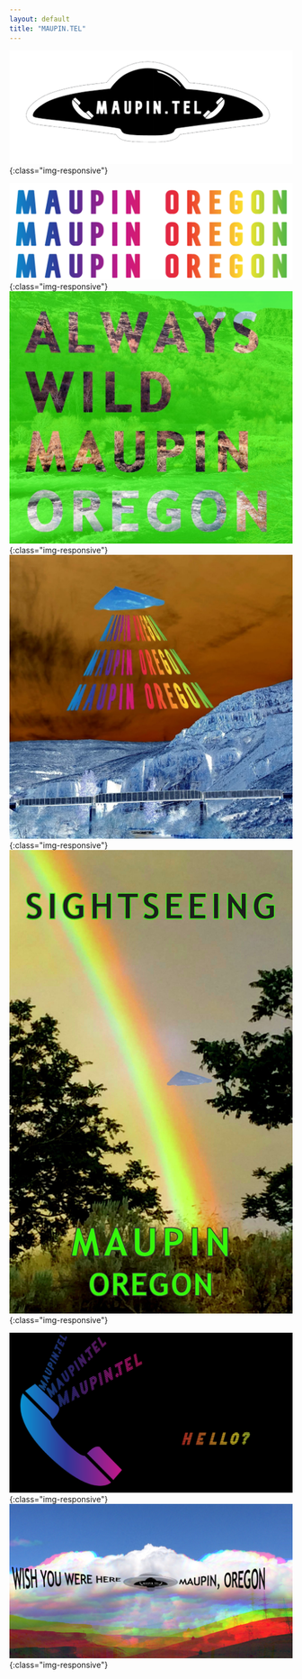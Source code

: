 ```yaml
---
layout: default
title: "MAUPIN.TEL"
---
```


![MAUPIN.TEL](assets/art/maupin.tel.sticker.cropped.v1.png){:class="img-responsive"}

![RAINBOW MO](assets/art/RAINBOW-MO-resized.png){:class="img-responsive"}
![ALWAYS WILD MAUPIN](assets/art/ALWAYS-WILD-MAUPIN.jpeg){:class="img-responsive"}
![MAUPIN OREGON LASERS](assets/art/MAUPIN-OREGON-LASERS.jpeg){:class="img-responsive"}
![SIGHTSEEING-MAUPIN](assets/art/SIGHTSEEING-MAUPIN.jpeg){:class="img-responsive"}

![MAUPIN HELLO](assets/art/MAUPIN-HELLO.png){:class="img-responsive"}
![WISH YOU WERE HERE](/assets/art/WYWH-MO_MAUPIN.TEL.png){:class="img-responsive"}
